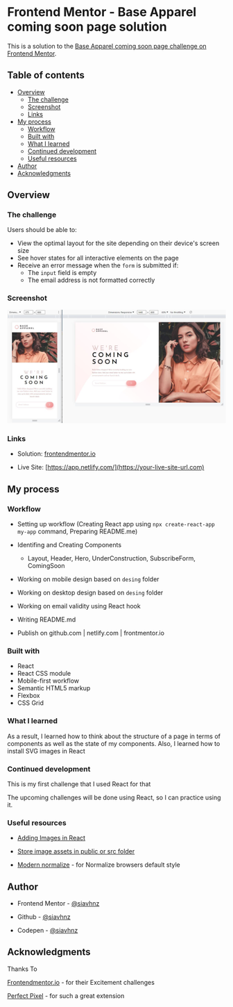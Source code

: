 # Frontend Mentor - Base Apparel coming soon page solution

This is a solution to the [Base Apparel coming soon page challenge on Frontend Mentor](https://www.frontendmentor.io/challenges/base-apparel-coming-soon-page-5d46b47f8db8a7063f9331a0). 

## Table of contents

- [Overview](#overview)
  - [The challenge](#the-challenge)
  - [Screenshot](#screenshot)
  - [Links](#links)
- [My process](#my-process)
  - [Workflow](#workflow)
  - [Built with](#built-with)
  - [What I learned](#what-i-learned)
  - [Continued development](#continued-development)
  - [Useful resources](#useful-resources)
- [Author](#author)
- [Acknowledgments](#acknowledgments)

## Overview

### The challenge

Users should be able to:

- View the optimal layout for the site depending on their device's screen size
- See hover states for all interactive elements on the page
- Receive an error message when the `form` is submitted if:
  - The `input` field is empty
  - The email address is not formatted correctly

### Screenshot

![screenshot](./screenshot/screenshot.jpg)

### Links

- Solution: [frontendmentor.io](https://your-solution-url.com)

- Live Site: [https://app.netlify.com/](https://your-live-site-url.com)

## My process

### Workflow
 - Setting up workflow (Creating React app using `npx create-react-app my-app` command, Preparing README.me) 
 
 - Identifing and Creating Components
    - Layout, Header, Hero, UnderConstruction, SubscribeForm, ComingSoon

 - Working on mobile design based on `desing` folder

 - Working on desktop design based on `desing` folder

 - Working on email validity using React hook

 - Writing README.md

 - Publish on github.com | netlify.com | frontmentor.io

### Built with

- React
- React CSS module
- Mobile-first workflow
- Semantic HTML5 markup
- Flexbox
- CSS Grid

### What I learned

As a result, I learned how to think about the structure of a page in terms of components as well as the state of my components. Also, I learned how to install SVG images in React

### Continued development

This is my first challenge that I used React for that

The upcoming challenges will be done using React, so I can practice using it.

### Useful resources

- [Adding Images in React](https://create-react-app.dev/docs/adding-images-fonts-and-files/)

- [Store image assets in public or src folder](https://stackoverflow.com/questions/44643041/do-i-store-image-assets-in-public-or-src-in-reactjs)

- [Modern normalize](https://github.com/sindresorhus/modern-normalize) - for Normalize browsers default style


## Author

- Frontend Mentor - [@siavhnz](https://www.frontendmentor.io/profile/siavhnz)

- Github - [@siavhnz](https://github.com/siavhnz)

- Codepen - [@siavhnz](https://codepen.io/siavhnz)

## Acknowledgments

Thanks To

[Frontendmentor.io](https://www.frontendmentor.io/challenges) - for their Excitement challenges  

[Perfect Pixel](https://chrome.google.com/webstore/detail/perfectpixel-by-welldonec/dkaagdgjmgdmbnecmcefdhjekcoceebi?hl=en) - for such a great extension



